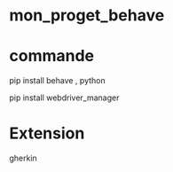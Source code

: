 # mon_proget_behave

# commande

pip install behave , python

pip install webdriver_manager

# Extension

gherkin